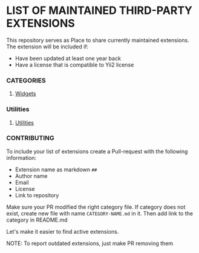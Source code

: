 
# LIST OF MAINTAINED THIRD-PARTY EXTENSIONS 
This repository serves as Place to share currently maintained extensions. The extension will be included if:
- Have been updated at least one year back
- Have a license that is compatible to Yii2 license
### CATEGORIES
1. [Widgets](categories/WIDGETS.md)

### Utilities
1. [Utilities](categories/Utilities.md)

### CONTRIBUTING
To include your list of extensions create a Pull-request with the following information:
- Extension name  as markdown `##`
- Author name
- Email
- License
- Link to repository

Make sure your PR modified the right category file. If category does not exist, create new file with name `CATEGORY-NAME.md` in it. Then add link to the category in README.md

Let's make it easier to find active extensions.

NOTE: To report outdated extensions, just make PR removing them
